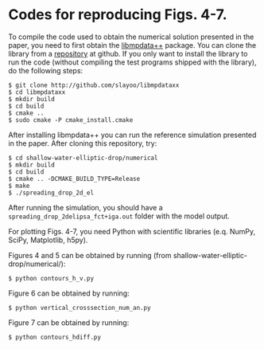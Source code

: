 Codes for reproducing Figs. 4-7.
================================

To compile the code used to obtain the numerical solution presented in the paper,
you need to first obtain the [libmpdata++](http://libmpdataxx.igf.fuw.edu.pl/) package. 
You can clone the library from a [repository](https://github.com/igfuw/libmpdataxx) at github.
If you only want to install the library to run the code (without compiling
the test programs shipped with the library), do the following steps:

    $ git clone http://github.com/slayoo/libmpdataxx
    $ cd libmpdataxx
    $ mkdir build
    $ cd build
    $ cmake ..
    $ sudo cmake -P cmake_install.cmake

After installing libmpdata++ you can run the reference simulation
presented in the paper. After cloning this repository, try:

    $ cd shallow-water-elliptic-drop/numerical
    $ mkdir build
    $ cd build
    $ cmake .. -DCMAKE_BUILD_TYPE=Release
    $ make
    $ ./spreading_drop_2d_el

After running the simulation, you should have a ``spreading_drop_2delipsa_fct+iga.out``
folder with the model output.

For plotting Figs. 4-7, you need Python with scientific libraries 
(e.q. NumPy, SciPy, Matplotlib, h5py). 

Figures 4 and 5 can be obtained by running (from shallow-water-elliptic-drop/numerical/):

    $ python contours_h_v.py

Figure 6 can be obtained by running:

    $ python vertical_crosssection_num_an.py

Figure 7 can be obtained by running:

    $ python contours_hdiff.py

 
 
